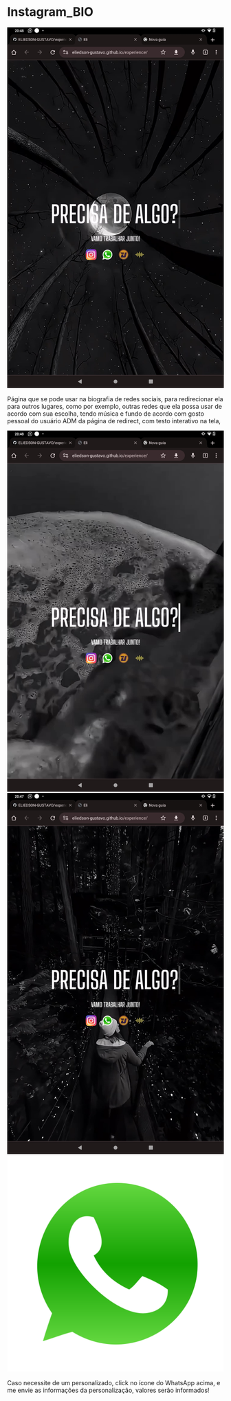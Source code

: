 # Instagram_BIO

<img src="movie/Screenshot_20231001-204803.jpg">

Página que se pode usar na biografia de redes sociais, para redirecionar ela para outros lugares, como por exemplo, outras redes que ela possa usar de acordo com sua escolha, tendo música e fundo de acordo com gosto pessoal do usuário ADM da página de redirect, com testo interativo na tela,

<img src="movie/Screenshot_20231001-204805.jpg">

<img src="movie/Screenshot_20231001-204757.jpg">

<div class="buttons">                         
                                                                                                    <a href="https://wa.me/message/CQMJ7TPPC6XAL1" id="whatsappLink"><img src="./img/R.png" alt="WhatsApp"></a>
                                                                                                                                          
</div>

Caso necessite de um personalizado, click no ícone do WhatsApp acima, e me envie as informações da personalização, valores serão informados! 

                                        